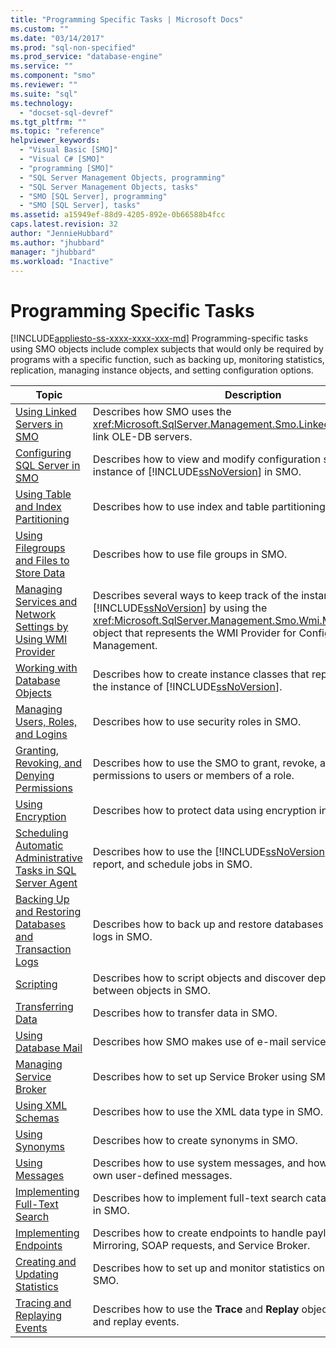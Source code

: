 ```yaml
---
title: "Programming Specific Tasks | Microsoft Docs"
ms.custom: ""
ms.date: "03/14/2017"
ms.prod: "sql-non-specified"
ms.prod_service: "database-engine"
ms.service: ""
ms.component: "smo"
ms.reviewer: ""
ms.suite: "sql"
ms.technology: 
  - "docset-sql-devref"
ms.tgt_pltfrm: ""
ms.topic: "reference"
helpviewer_keywords: 
  - "Visual Basic [SMO]"
  - "Visual C# [SMO]"
  - "programming [SMO]"
  - "SQL Server Management Objects, programming"
  - "SQL Server Management Objects, tasks"
  - "SMO [SQL Server], programming"
  - "SMO [SQL Server], tasks"
ms.assetid: a15949ef-88d9-4205-892e-0b66588b4fcc
caps.latest.revision: 32
author: "JennieHubbard"
ms.author: "jhubbard"
manager: "jhubbard"
ms.workload: "Inactive"
---
```

# Programming Specific Tasks
[!INCLUDE[appliesto-ss-xxxx-xxxx-xxx-md](../../../includes/appliesto-ss-xxxx-xxxx-xxx-md.md)]
  Programming-specific tasks using SMO objects include complex subjects that would only be required by programs with a specific function, such as backing up, monitoring statistics, replication, managing instance objects, and setting configuration options.  
  
|Topic|Description|  
|-----------|-----------------|  
|[Using Linked Servers in SMO](../../../relational-databases/server-management-objects-smo/tasks/using-linked-servers-in-smo.md)|Describes how SMO uses the <xref:Microsoft.SqlServer.Management.Smo.LinkedServer> object to link OLE-DB servers.|  
|[Configuring SQL Server in SMO](../../../relational-databases/server-management-objects-smo/tasks/configuring-sql-server-in-smo.md)|Describes how to view and modify configuration settings for the instance of [!INCLUDE[ssNoVersion](../../../includes/ssnoversion-md.md)] in SMO.|  
|[Using Table and Index Partitioning](../../../relational-databases/server-management-objects-smo/tasks/using-table-and-index-partitioning.md)|Describes how to use index and table partitioning in SMO.|  
|[Using Filegroups and Files to Store Data](../../../relational-databases/server-management-objects-smo/tasks/using-filegroups-and-files-to-store-data.md)|Describes how to use file groups in SMO.|  
|[Managing Services and Network Settings by Using WMI Provider](../../../relational-databases/server-management-objects-smo/tasks/managing-services-and-network-settings-by-using-wmi-provider.md)|Describes several ways to keep track of the instance of [!INCLUDE[ssNoVersion](../../../includes/ssnoversion-md.md)] by using the <xref:Microsoft.SqlServer.Management.Smo.Wmi.ManagedComputer> object that represents the WMI Provider for Configuration Management.|  
|[Working with Database Objects](../../../relational-databases/server-management-objects-smo/tasks/creating-altering-and-removing-database-objects.md)|Describes how to create instance classes that represent objects on the instance of [!INCLUDE[ssNoVersion](../../../includes/ssnoversion-md.md)].|  
|[Managing Users, Roles, and Logins](../../../relational-databases/server-management-objects-smo/tasks/managing-users-roles-and-logins.md)|Describes how to use security roles in SMO.|  
|[Granting, Revoking, and Denying Permissions](../../../relational-databases/server-management-objects-smo/tasks/granting-revoking-and-denying-permissions.md)|Describes how to use the SMO to grant, revoke, and deny permissions to users or members of a role.|  
|[Using Encryption](../../../relational-databases/server-management-objects-smo/tasks/using-encryption.md)|Describes how to protect data using encryption in SMO.|  
|[Scheduling Automatic Administrative Tasks in SQL Server Agent](../../../relational-databases/server-management-objects-smo/tasks/scheduling-automatic-administrative-tasks-in-sql-server-agent.md)|Describes how to use the [!INCLUDE[ssNoVersion](../../../includes/ssnoversion-md.md)] Agent to monitor, report, and schedule jobs in SMO.|  
|[Backing Up and Restoring Databases and Transaction Logs](../../../relational-databases/server-management-objects-smo/tasks/backing-up-and-restoring-databases-and-transaction-logs.md)|Describes how to back up and restore databases and transaction logs in SMO.|  
|[Scripting](../../../relational-databases/server-management-objects-smo/tasks/scripting.md)|Describes how to script objects and discover dependencies between objects in SMO.|  
|[Transferring Data](../../../relational-databases/server-management-objects-smo/tasks/transferring-data.md)|Describes how to transfer data in SMO.|  
|[Using Database Mail](../../../relational-databases/server-management-objects-smo/tasks/using-database-mail.md)|Describes how SMO makes use of e-mail services.|  
|[Managing Service Broker](../../../relational-databases/server-management-objects-smo/tasks/managing-service-broker.md)|Describes how to set up Service Broker using SMO.|  
|[Using XML Schemas](../../../relational-databases/server-management-objects-smo/tasks/using-xml-schemas.md)|Describes how to use the XML data type in SMO.|  
|[Using Synonyms](../../../relational-databases/server-management-objects-smo/tasks/using-synonyms.md)|Describes how to create synonyms in SMO.|  
|[Using Messages](../../../relational-databases/server-management-objects-smo/tasks/using-messages.md)|Describes how to use system messages, and how to define your own user-defined messages.|  
|[Implementing Full-Text Search](../../../relational-databases/server-management-objects-smo/tasks/implementing-full-text-search.md)|Describes how to implement full-text search catalogs and indexes in SMO.|  
|[Implementing Endpoints](../../../relational-databases/server-management-objects-smo/tasks/implementing-endpoints.md)|Describes how to create endpoints to handle payloads for Database Mirroring, SOAP requests, and Service Broker.|  
|[Creating and Updating Statistics](../../../relational-databases/server-management-objects-smo/tasks/creating-and-updating-statistics.md)|Describes how to set up and monitor statistics on a database in SMO.|  
|[Tracing and Replaying Events](../../../relational-databases/server-management-objects-smo/tasks/tracing-and-replaying-events.md)|Describes how to use the **Trace** and **Replay** objects in SMO to trace and replay events.|  
  
  
